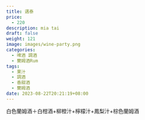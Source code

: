 ```yaml
---
title: 邁泰
price:
  - 220
description: mia tai
draft: false
weight: 121
image: images/wine-party.png
categories:
  - 啤酒 調酒
  - 蘭姆酒Rum
tags:
  - 果汁
  - 調酒
  - 香甜酒
  - 蘭姆酒
date: 2023-08-22T20:21:19+08:00
---
```

 白色蘭姆酒＋白柑酒+柳橙汁+檸檬汁+鳳梨汁+棕色蘭姆酒